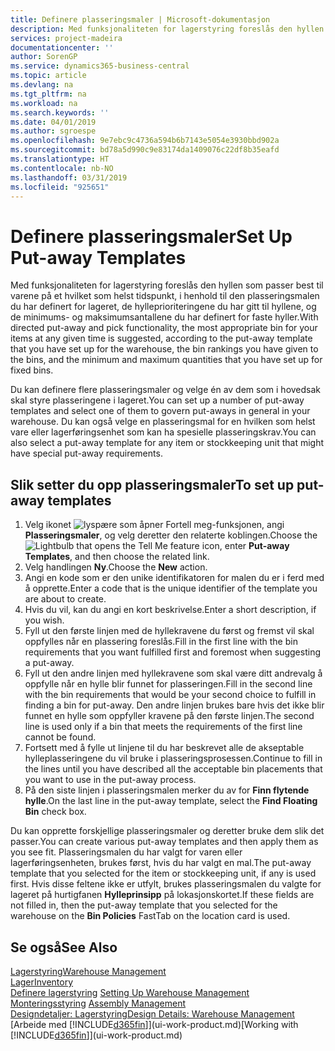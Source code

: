 ```yaml
---
title: Definere plasseringsmaler | Microsoft-dokumentasjon
description: Med funksjonaliteten for lagerstyring foreslås den hyllen som passer best til varene på et hvilket som helst tidspunkt, i henhold til den plasseringsmalen du har definert for lageret, de hylleprioriteringene du har gitt til hyllene, og de minimums- og maksimumsantallene du har definert for faste hyller.
services: project-madeira
documentationcenter: ''
author: SorenGP
ms.service: dynamics365-business-central
ms.topic: article
ms.devlang: na
ms.tgt_pltfrm: na
ms.workload: na
ms.search.keywords: ''
ms.date: 04/01/2019
ms.author: sgroespe
ms.openlocfilehash: 9e7ebc9c4736a594b6b7143e5054e3930bbd902a
ms.sourcegitcommit: bd78a5d990c9e83174da1409076c22df8b35eafd
ms.translationtype: HT
ms.contentlocale: nb-NO
ms.lasthandoff: 03/31/2019
ms.locfileid: "925651"
---
```

# <a name="set-up-put-away-templates"></a><span data-ttu-id="96a56-103">Definere plasseringsmaler</span><span class="sxs-lookup"><span data-stu-id="96a56-103">Set Up Put-away Templates</span></span>
<span data-ttu-id="96a56-104">Med funksjonaliteten for lagerstyring foreslås den hyllen som passer best til varene på et hvilket som helst tidspunkt, i henhold til den plasseringsmalen du har definert for lageret, de hylleprioriteringene du har gitt til hyllene, og de minimums- og maksimumsantallene du har definert for faste hyller.</span><span class="sxs-lookup"><span data-stu-id="96a56-104">With directed put-away and pick functionality, the most appropriate bin for your items at any given time is suggested, according to the put-away template that you have set up for the warehouse, the bin rankings you have given to the bins, and the minimum and maximum quantities that you have set up for fixed bins.</span></span>  

<span data-ttu-id="96a56-105">Du kan definere flere plasseringsmaler og velge én av dem som i hovedsak skal styre plasseringene i lageret.</span><span class="sxs-lookup"><span data-stu-id="96a56-105">You can set up a number of put-away templates and select one of them to govern put-aways in general in your warehouse.</span></span> <span data-ttu-id="96a56-106">Du kan også velge en plasseringsmal for en hvilken som helst vare eller lagerføringsenhet som kan ha spesielle plasseringskrav.</span><span class="sxs-lookup"><span data-stu-id="96a56-106">You can also select a put-away template for any item or stockkeeping unit that might have special put-away requirements.</span></span>  

## <a name="to-set-up-put-away-templates"></a><span data-ttu-id="96a56-107">Slik setter du opp plasseringsmaler</span><span class="sxs-lookup"><span data-stu-id="96a56-107">To set up put-away templates</span></span>  
1.  <span data-ttu-id="96a56-108">Velg ikonet ![lyspære som åpner Fortell meg-funksjonen](media/ui-search/search_small.png "Fortell hva du vil gjøre"), angi **Plasseringsmaler**, og velg deretter den relaterte koblingen.</span><span class="sxs-lookup"><span data-stu-id="96a56-108">Choose the ![Lightbulb that opens the Tell Me feature](media/ui-search/search_small.png "Tell me what you want to do") icon, enter **Put-away Templates**, and then choose the related link.</span></span>  
2.  <span data-ttu-id="96a56-109">Velg handlingen **Ny**.</span><span class="sxs-lookup"><span data-stu-id="96a56-109">Choose the **New** action.</span></span>  
3.  <span data-ttu-id="96a56-110">Angi en kode som er den unike identifikatoren for malen du er i ferd med å opprette.</span><span class="sxs-lookup"><span data-stu-id="96a56-110">Enter a code that is the unique identifier of the template you are about to create.</span></span>  
4.  <span data-ttu-id="96a56-111">Hvis du vil, kan du angi en kort beskrivelse.</span><span class="sxs-lookup"><span data-stu-id="96a56-111">Enter a short description, if you wish.</span></span>  
5.  <span data-ttu-id="96a56-112">Fyll ut den første linjen med de hyllekravene du først og fremst vil skal oppfylles når en plassering foreslås.</span><span class="sxs-lookup"><span data-stu-id="96a56-112">Fill in the first line with the bin requirements that you want fulfilled first and foremost when suggesting a put-away.</span></span>  
6.  <span data-ttu-id="96a56-113">Fyll ut den andre linjen med hyllekravene som skal være ditt andrevalg å oppfylle når en hylle blir funnet for plasseringen.</span><span class="sxs-lookup"><span data-stu-id="96a56-113">Fill in the second line with the bin requirements that would be your second choice to fulfill in finding a bin for put-away.</span></span> <span data-ttu-id="96a56-114">Den andre linjen brukes bare hvis det ikke blir funnet en hylle som oppfyller kravene på den første linjen.</span><span class="sxs-lookup"><span data-stu-id="96a56-114">The second line is used only if a bin that meets the requirements of the first line cannot be found.</span></span>  
7.  <span data-ttu-id="96a56-115">Fortsett med å fylle ut linjene til du har beskrevet alle de akseptable hylleplasseringene du vil bruke i plasseringsprosessen.</span><span class="sxs-lookup"><span data-stu-id="96a56-115">Continue to fill in the lines until you have described all the acceptable bin placements that you want to use in the put-away process.</span></span>  
8.  <span data-ttu-id="96a56-116">På den siste linjen i plasseringsmalen merker du av for **Finn flytende hylle**.</span><span class="sxs-lookup"><span data-stu-id="96a56-116">On the last line in the put-away template, select the **Find Floating Bin** check box.</span></span>  

<span data-ttu-id="96a56-117">Du kan opprette forskjellige plasseringsmaler og deretter bruke dem slik det passer.</span><span class="sxs-lookup"><span data-stu-id="96a56-117">You can create various put-away templates and then apply them as you see fit.</span></span> <span data-ttu-id="96a56-118">Plasseringsmalen du har valgt for varen eller lagerføringsenheten, brukes først, hvis du har valgt en mal.</span><span class="sxs-lookup"><span data-stu-id="96a56-118">The put-away template that you selected for the item or stockkeeping unit, if any is used first.</span></span> <span data-ttu-id="96a56-119">Hvis disse feltene ikke er utfylt, brukes plasseringsmalen du valgte for lageret på hurtigfanen **Hylleprinsipp** på lokasjonskortet.</span><span class="sxs-lookup"><span data-stu-id="96a56-119">If these fields are not filled in, then the put-away template that you selected for the warehouse on the **Bin Policies** FastTab on the location card is used.</span></span>  

## <a name="see-also"></a><span data-ttu-id="96a56-120">Se også</span><span class="sxs-lookup"><span data-stu-id="96a56-120">See Also</span></span>  
[<span data-ttu-id="96a56-121">Lagerstyring</span><span class="sxs-lookup"><span data-stu-id="96a56-121">Warehouse Management</span></span>](warehouse-manage-warehouse.md)  
[<span data-ttu-id="96a56-122">Lager</span><span class="sxs-lookup"><span data-stu-id="96a56-122">Inventory</span></span>](inventory-manage-inventory.md)  
<span data-ttu-id="96a56-123">[Definere lagerstyring](warehouse-setup-warehouse.md)   </span><span class="sxs-lookup"><span data-stu-id="96a56-123">[Setting Up Warehouse Management](warehouse-setup-warehouse.md)   </span></span>  
<span data-ttu-id="96a56-124">[Monteringsstyring](assembly-assemble-items.md)  </span><span class="sxs-lookup"><span data-stu-id="96a56-124">[Assembly Management](assembly-assemble-items.md)  </span></span>  
[<span data-ttu-id="96a56-125">Designdetaljer: Lagerstyring</span><span class="sxs-lookup"><span data-stu-id="96a56-125">Design Details: Warehouse Management</span></span>](design-details-warehouse-management.md)  
<span data-ttu-id="96a56-126">[Arbeide med [!INCLUDE[d365fin](includes/d365fin_md.md)]](ui-work-product.md)</span><span class="sxs-lookup"><span data-stu-id="96a56-126">[Working with [!INCLUDE[d365fin](includes/d365fin_md.md)]](ui-work-product.md)</span></span>

